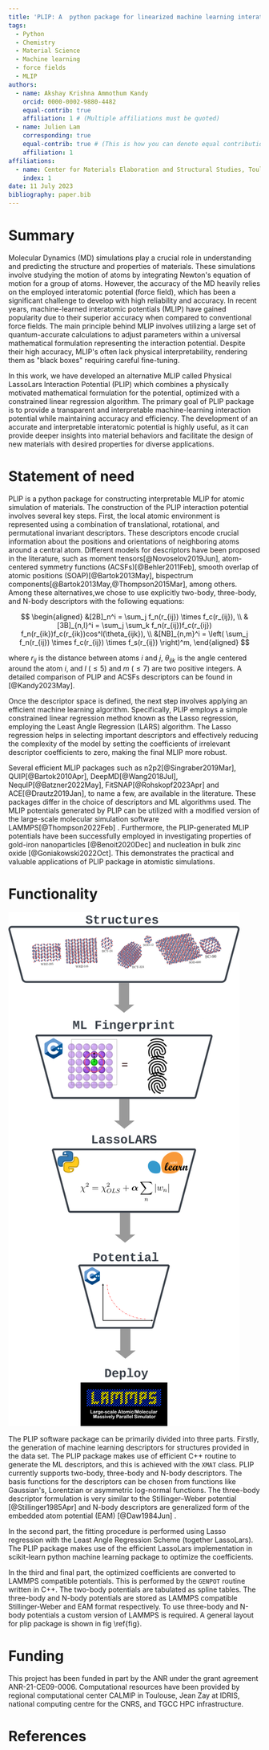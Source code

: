 ```yaml
---
title: 'PLIP: A  python package for linearized machine learning interatomic potentials'
tags:
  - Python
  - Chemistry
  - Material Science
  - Machine learning
  - force fields
  - MLIP
authors:
  - name: Akshay Krishna Ammothum Kandy
    orcid: 0000-0002-9880-4482
    equal-contrib: true
    affiliation: 1 # (Multiple affiliations must be quoted)
  - name: Julien Lam
    corresponding: true
    equal-contrib: true # (This is how you can denote equal contributions between multiple authors)
    affiliation: 1
affiliations:
  - name: Center for Materials Elaboration and Structural Studies, Toulouse, France
    index: 1
date: 11 July 2023
bibliography: paper.bib
---
```


# Summary
Molecular Dynamics (MD) simulations play a crucial role in understanding and predicting the structure and properties of materials. These simulations involve studying the motion of atoms by integrating Newton's equation of motion for a group of atoms. However, the accuracy of the MD heavily relies on the employed interatomic potential (force field), which has been a significant challenge to develop with high reliability and accuracy. In recent years, machine-learned interatomic potentials (MLIP) have gained popularity due to their superior accuracy when compared to conventional force fields. The main principle behind MLIP involves utilizing a large set of quantum-accurate calculations to adjust parameters within a universal mathematical formulation representing the interaction potential. Despite their high accuracy, MLIP's   often lack physical interpretability, rendering them  as "black boxes" requiring careful fine-tuning. 

In this work, we have developed an alternative MLIP called Physical LassoLars Interaction Potential (PLIP) which combines a physically motivated mathematical formulation for the potential, optimized with a constrained linear regression algorithm. The primary goal of PLIP  package is to provide a transparent and interpretable machine-learning interaction potential while maintaining accuracy and efficiency. The development of an accurate and interpretable interatomic potential is highly useful, as it can provide deeper insights into material behaviors and facilitate the design of new materials with desired properties for diverse applications.

# Statement of need
PLIP is a python package for constructing interpretable MLIP for atomic simulation of materials. The construction of the PLIP interaction potential involves several key steps. First, the local atomic environment is represented using a combination of translational, rotational, and permutational invariant descriptors. These descriptors encode crucial information about the positions and orientations of neighboring atoms around a central atom. Different models for descriptors have been proposed in the literature, such as moment tensors[@Novoselov2019Jun], atom-centered symmetry functions (ACSFs)[@Behler2011Feb], smooth overlap of atomic positions (SOAP)[@Bartok2013May], bispectrum components[@Bartok2013May,@Thompson2015Mar], among others. Among these alternatives,we chose to use explicitly two-body, three-body, and N-body descriptors with the following equations:

$$
\begin{aligned}
&[2B]_n^i = \sum_j f_n(r_{ij}) \times f_c(r_{ij}), \\
&[3B]_{n,l}^i = \sum_j \sum_k f_n(r_{ij})f_c(r_{ij}) f_n(r_{ik})f_c(r_{ik})cos^l(\theta_{ijk}),  \\ 
&[NB]_{n,m}^i = \left( \sum_j f_n(r_{ij}) \times f_c(r_{ij}) \times f_s(r_{ij}) \right)^m,
\end{aligned}
$$


where $r_{ij}$ is the distance between atoms $i$ and $j$, $\theta_{ijk}$ is the angle centered around the atom $i$, and $l$ ($\leq 5$) and $m$ ($\leq 7$) are two positive integers.
A detailed comparison  of  PLIP  and ACSFs descriptors can be found in [@Kandy2023May].

Once the descriptor space is defined, the next step involves applying an efficient  machine learning algorithm.  Specifically, PLIP employs a simple constrained  linear regression method known as the Lasso regression, employing the Least Angle Regression (LARS) algorithm. The Lasso regression helps in selecting important descriptors and effectively reducing the complexity of the model by setting the coefficients of irrelevant descriptor coefficients to zero, making the final MLIP more robust.

Several efficient MLIP packages such as n2p2[@Singraber2019Mar], QUIP[@Bartok2010Apr], DeepMD[@Wang2018Jul], NequIP[@Batzner2022May], FitSNAP[@Rohskopf2023Apr] and ACE[@Drautz2019Jan], to name a few,  are available in the literature. These packages differ in the choice of descriptors and ML algorithms used. The MLIP potentials generated by PLIP can be utilized with a modified version of the large-scale molecular simulation software LAMMPS[@Thompson2022Feb] . Furthermore, the PLIP-generated MLIP potentials have been successfully employed in investigating  properties of gold-iron nanoparticles [@Benoit2020Dec] and nucleation in bulk zinc oxide [@Goniakowski2022Oct]. This demonstrates the practical and valuable applications of PLIP package in atomistic simulations. 

# Functionality
![The layout for plip package.\label{fig}](images/plip.png)

The PLIP software package can be primarily divided into three parts.  Firstly, the generation of machine learning descriptors for structures provided in the data set. The PLIP package makes use of efficient C++ routine to generate the ML descriptors, and this is achieved with the `XMAT` class. PLIP currently supports two-body, three-body and N-body descriptors. The basis functions for the descriptors can be chosen from functions like Gaussian's, Lorentzian or asymmetric log-normal functions. The three-body descriptor formulation is very similar to the Stillinger–Weber potential [@Stillinger1985Apr] and N-body descriptors are generalized form of the embedded atom potential (EAM) [@Daw1984Jun] .

In the second part, the fitting procedure is performed using Lasso regression with the Least Angle Regression Scheme (together LassoLars). The PLIP package makes use of the efficient LassoLars implementation in scikit-learn python machine learning package to optimize the coefficients. 

In the third and final part, the optimized coefficients are converted to LAMMPS compatible potentials. This is performed by the `GENPOT` routine written in C++. The two-body potentials are tabulated as spline tables. The three-body and N-body potentials are stored as LAMMPS compatible  Stillinger-Weber and EAM format respectively.  To use three-body and N-body potentials a custom  version of LAMMPS is required.  A general layout for  plip package is shown in fig \ref{fig}.


# Funding
This project has been funded in part by the ANR under the grant agreement ANR-21-CE09-0006. Computational resources have been provided by regional computational center CALMIP in Toulouse, Jean Zay at IDRIS, national computing centre for the CNRS, and TGCC HPC infrastructure. 



# References
